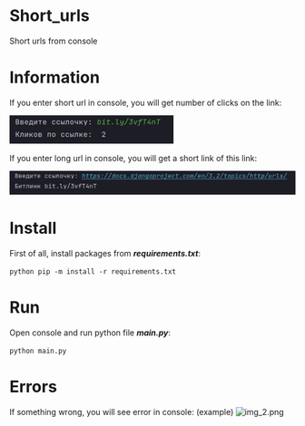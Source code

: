 # Short_urls
Short urls from console

# Information
If you enter short url in console, you will get number of clicks on the link:

![img.png](img/img.png)

If you enter long url in console, you will get a short link of this link:

![img_1.png](img/img_1.png)

# Install
First of all, install packages from **_requirements.txt_**:

```python pip -m install -r requirements.txt```

# Run
Open console and run python file **_main.py_**:

```python main.py```

# Errors
If something wrong, you will see error in console: (example)
![img_2.png](img/img_2.png)
